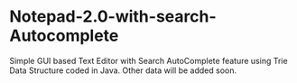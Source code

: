 # Notepad-2.0-with-search-Autocomplete
Simple GUI based Text Editor with Search AutoComplete feature using Trie Data Structure coded in Java.
Other data will be added soon.
